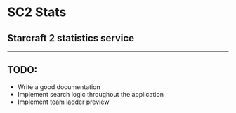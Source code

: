 # SC2 Stats

## Starcraft 2 statistics service

---

## TODO:

-   Write a good documentation
-   Implement search logic throughout the application
-   Implement team ladder preview
